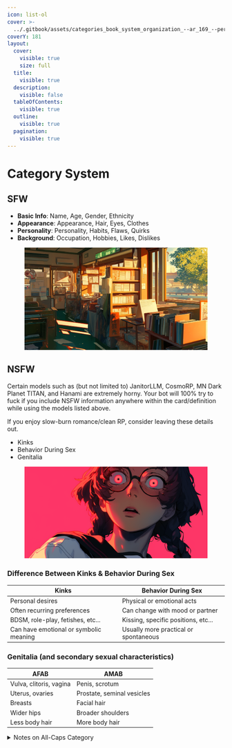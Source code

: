 ```yaml
---
icon: list-ol
cover: >-
  ../.gitbook/assets/categories_book_system_organization_--ar_169_--per_3495fff7-a89b-4c70-8605-98c1053fb3df_1.png
coverY: 181
layout:
  cover:
    visible: true
    size: full
  title:
    visible: true
  description:
    visible: false
  tableOfContents:
    visible: true
  outline:
    visible: true
  pagination:
    visible: true
---
```


# Category System

## SFW

* **Basic Info**: Name, Age, Gender, Ethnicity
* **Appearance**: Appearance, Hair, Eyes, Clothes
* **Personality**: Personality, Habits, Flaws, Quirks
* **Background**: Occupation, Hobbies, Likes, Dislikes

<figure><img src="../.gitbook/assets/categories_book_system_organization_--ar_169_--per_3495fff7-a89b-4c70-8605-98c1053fb3df_1.png" alt=""><figcaption></figcaption></figure>

## NSFW

Certain models such as (but not limited to) JanitorLLM, CosmoRP, MN Dark Planet TITAN, and Hanami are extremely horny. Your bot will 100% try to fuck if you include NSFW information anywhere within the card/definition while using the models listed above.

If you enjoy slow-burn romance/clean RP, consider leaving these details out.

* Kinks
* Behavior During Sex
* Genitalia

<figure><img src="../.gitbook/assets/dramatic_expressions_over_dramatic_psychotic_evil__d4bb6472-71e4-4d14-9e27-15e3fcecb837_3.png" alt=""><figcaption></figcaption></figure>

### **Difference Between Kinks & Behavior During Sex**

| Kinks                                  | Behavior During Sex                   |
| -------------------------------------- | ------------------------------------- |
| Personal desires                       | Physical or emotional acts            |
| Often recurring preferences            | Can change with mood or partner       |
| BDSM, role-play, fetishes, etc...      | Kissing, specific positions, etc...   |
| Can have emotional or symbolic meaning | Usually more practical or spontaneous |

### **Genitalia (and secondary sexual characteristics)**

| AFAB                    | AMAB                       |
| ----------------------- | -------------------------- |
| Vulva, clitoris, vagina | Penis, scrotum             |
| Uterus, ovaries         | Prostate, seminal vesicles |
| Breasts                 | Facial hair                |
| Wider hips              | Broader shoulders          |
| Less body hair          | More body hair             |

<details>

<summary>Notes on All-Caps Category</summary>

It's the battle of `NAME: John` vs `Name: John`

**Pros of** `NAME: John`

* Makes important text stand out better
* Keeps formatting consistent
* Less chance of confusion with regular text
* Matches some computer formats like JSON keys and XML tags
* No real harm in how AI processes it

**Cons of** `NAME: John`

* Less natural for AI systems
* No real benefit in how AI processes it

**Bottom Line**

* Use `NAME: John` if you want computers to read it easily.
* Use `Name: John` if you want people and AI to read it easily.&#x20;

It's all personal preference! Pick whatever you like looking at the best.

</details>
